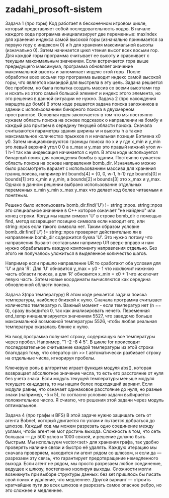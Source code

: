# zadahi_prosoft-sistem
Задача 1 (про горы)
Код работает в бесконечном игровом цикле, который представляет собой последовательность ходов. В начале каждого хода программа инициализирует две переменные: maxIndex для хранения индекса самой высокой горы (изначально принимается за первую гору с индексом 0) и h для хранения максимальной высоты (изначально 0). Затем начинается цикл чтения высот всех восьми гор. Для каждой горы программа считывает ее высоту и сравнивает с текущим максимальным значением. Если встречается гора выше предыдущего максимума, программа обновляет значение максимальной высоты и запоминает индекс этой горы. После обработки всех восьми гор программа выводит индекс самой высокой горы, что является командой для выстрела в эту цель. Задача решается бес проблем, но была попытка создать массив со всеми высотами гор и искать из этого самый большой элемент и индекс этого элемента, но это решения в данной ситуации не нужно. 
Задача 2 (про нахождения маршрта до бомб)
В этом коде решается задача поиска заложников в здании с использованием бинарного поиска в двухмерном пространстве. Основная идея заключается в том что мы постоянно сужаем область поиска на основе подсказок о направлении на бомбу и каждый раз прыгаем в середину текущей области поиска. Сначала считываются параметры здания ширины w и высоты h а также максимальное количество прыжков n и начальная позиция Бэтмена x0 y0. Затем инициализируются границы поиска по x и y где x_min и y_min это левый верхний угол 0 0 а x_max и y_max это правый нижний угол w-1 h-1 так как индексация начинается с нуля.
В этом коде используется бинарный поиск для нахождения бомбы в здании. Постоянно сужается область поиска на основе направления bomb_dir. Изначально можно было рассмотреть вариант с использованием массива для хранения границ поиска, например int bounds[4] = {0, 0, w-1, h-1} где bounds[0] и bounds[1] это x_min и y_min, а bounds[2] и bounds[3] это x_max и y_max. Однако в данном решении выбрано использование отдельных переменных x_min y_min x_max y_max что делает код более читаемым и понятным.

Решено было использовать bomb_dir.find('U') != string::npos. string::npos это специальное значение в C++ которое означает "не найдено" или конец строки. Когда мы ищем символ 'U' в строке bomb_dir с помощью find, метод возвращает позицию символа если находит его, или string::npos если такого символа нет. Таким образом условие bomb_dir.find('U') != string::npos проверяет действительно ли в направлении bomb_dir содержится буква 'U'. Это нужно потому что направления бывают составными например UR вверх-вправо и нам нужно обрабатывать каждую компоненту направления отдельно. Без этого не получалось уложиться в выделенное количество шагов.

Например если пришло направление UR то сработают оба условия для 'U' и для 'R'. Для 'U' обновится y_max = y0 - 1 что исключит нижнюю часть области поиска, а для 'R' обновится x_min = x0 + 1 что исключит левую часть. Затем новые координаты вычисляются как середина обновленной области поиска.

Задача 3(про температуру)
 В этом коде решается задача поиска температуры, наиболее близкой к нулю. Сначала программа считывает количество температур n. Важный момент - если температур нет (n == 0), сразу выводится 0, так как анализировать нечего. Переменная end_temp инициализируется значением 5527, что заведомо больше максимальной возможной температуры 5526, чтобы любая реальная температура оказалась ближе к нулю.

На вход программа получает строку, содержащую все температуры через пробел. Например, "1 -2 -8 4 5". В цикле for происходит последовательное считывание каждой температуры из этой строки благодаря тому, что оператор cin >> t автоматически разбивает строку на отдельные числа, игнорируя пробелы.

Ключевую роль в алгоритме играет функция модуля abs(), которая возвращает абсолютное значение числа, то есть его расстояние от нуля без учета знака. Если модуль текущей температуры меньше модуля текущего кандидата, то мы нашли более подходящий вариант. Если модули равны, что означает одинаковое расстояние до нуля, но разные знаки (например, -5 и 5), то согласно условию задачи выбирается положительное число.
Я счиатю, что решения этой задачи через модуль оптималььное.

Задача 4 (про графы и BFS)
В этой задаче нужно защищать сеть от агента Bobnet, который двигается по узлам и пытается добраться до шлюзов. Каждый ход мы можем разрезать одно соединение между узлами, чтобы агент не мог достичь выхода. Сложность в том, что сеть большая — до 500 узлов и 1000 связей, и решение должно быть быстрым. Мы используем vector<set<int>> для хранения графа, так удобно проверять наличие связи и быстро её удалять. Каждую итерацию мы сначала проверяем, находится ли агент рядом со шлюзом, и если да — разрезаем эту связь, что гарантирует предотвращение немедленного выхода. Если агент не рядом, мы просто разрезаем любое соединение, ведущее к шлюзу, постепенно изолируя выходы. Сложности могли возникнуть при выборе структуры данных: без set пришлось бы писать свой поиск и удаление, что медленнее. Другой вариант — строить кратчайшие пути до всех шлюзов и разрезать самое опасное ребро, но это сложнее и медленнее.
